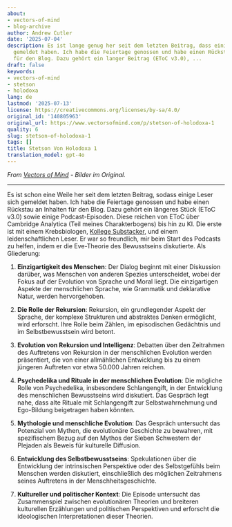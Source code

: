 ```yaml
---
about:
- vectors-of-mind
- blog-archive
author: Andrew Cutler
date: '2025-07-04'
description: Es ist lange genug her seit dem letzten Beitrag, dass einige Leser sich
  gemeldet haben. Ich habe die Feiertage genossen und habe einen Rückstand an Inhalten
  für den Blog. Dazu gehört ein langer Beitrag (EToC v3.0), ...
draft: false
keywords:
- vectors-of-mind
- stetson
- holodoxa
lang: de
lastmod: '2025-07-13'
license: https://creativecommons.org/licenses/by-sa/4.0/
original_id: '140805963'
original_url: https://www.vectorsofmind.com/p/stetson-of-holodoxa-1
quality: 6
slug: stetson-of-holodoxa-1
tags: []
title: Stetson Von Holodoxa 1
translation_model: gpt-4o
---
```


*From [Vectors of Mind](https://www.vectorsofmind.com/p/stetson-of-holodoxa-1) - Bilder im Original.*

---

Es ist schon eine Weile her seit dem letzten Beitrag, sodass einige Leser sich gemeldet haben. Ich habe die Feiertage genossen und habe einen Rückstau an Inhalten für den Blog. Dazu gehört ein längeres Stück (EToC v3.0) sowie einige Podcast-Episoden. Diese reichen von EToC über Cambridge Analytica (Teil meines Charakterbogens) bis hin zu KI. Die erste ist mit einem Krebsbiologen, [Kollege Substacker](https://stetson.substack.com/), und einem leidenschaftlichen Leser. Er war so freundlich, mir beim Start des Podcasts zu helfen, indem er die Eve-Theorie des Bewusstseins diskutierte. Als Gliederung:

1. **Einzigartigkeit des Menschen**: Der Dialog beginnt mit einer Diskussion darüber, was Menschen von anderen Spezies unterscheidet, wobei der Fokus auf der Evolution von Sprache und Moral liegt. Die einzigartigen Aspekte der menschlichen Sprache, wie Grammatik und deklarative Natur, werden hervorgehoben.

2. **Die Rolle der Rekursion**: Rekursion, ein grundlegender Aspekt der Sprache, der komplexe Strukturen und abstraktes Denken ermöglicht, wird erforscht. Ihre Rolle beim Zählen, im episodischen Gedächtnis und im Selbstbewusstsein wird betont.

3. **Evolution von Rekursion und Intelligenz**: Debatten über den Zeitrahmen des Auftretens von Rekursion in der menschlichen Evolution werden präsentiert, die von einer allmählichen Entwicklung bis zu einem jüngeren Auftreten vor etwa 50.000 Jahren reichen.

4. **Psychedelika und Rituale in der menschlichen Evolution**: Die mögliche Rolle von Psychedelika, insbesondere Schlangengift, in der Entwicklung des menschlichen Bewusstseins wird diskutiert. Das Gespräch legt nahe, dass alte Rituale mit Schlangengift zur Selbstwahrnehmung und Ego-Bildung beigetragen haben könnten.

5. **Mythologie und menschliche Evolution**: Das Gespräch untersucht das Potenzial von Mythen, die evolutionäre Geschichte zu bewahren, mit spezifischem Bezug auf den Mythos der Sieben Schwestern der Plejaden als Beweis für kulturelle Diffusion.

6. **Entwicklung des Selbstbewusstseins**: Spekulationen über die Entwicklung der intrinsischen Perspektive oder des Selbstgefühls beim Menschen werden diskutiert, einschließlich des möglichen Zeitrahmens seines Auftretens in der Menschheitsgeschichte.

7. **Kultureller und politischer Kontext**: Die Episode untersucht das Zusammenspiel zwischen evolutionären Theorien und breiteren kulturellen Erzählungen und politischen Perspektiven und erforscht die ideologischen Interpretationen dieser Theorien.